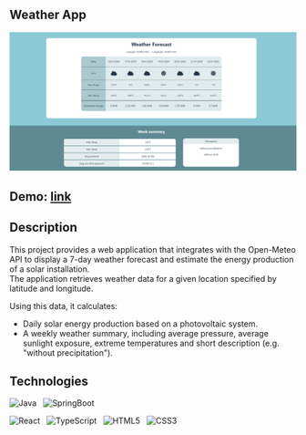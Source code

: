 ## Weather App

![Screenshot](./images/interface.png)

## Demo: [link](https://weatherapp-frontend-z3dk.onrender.com/)

## Description
This project provides a web application that integrates with the Open-Meteo API 
to display a 7-day weather forecast and estimate the energy production of a solar installation.  
The application retrieves weather data for a given location specified by latitude and longitude.

Using this data, it calculates:
- Daily solar energy production based on a photovoltaic system.
- A weekly weather summary, including average pressure, average sunlight exposure, 
extreme temperatures and short description (e.g. "without precipitation").

## Technologies
![Java](https://img.shields.io/badge/17-Java-orange?style=for-the-badge) &nbsp;
![SpringBoot](https://img.shields.io/badge/Spring_Boot-F2F4F9?style=for-the-badge&logo=spring) &nbsp;

![React](https://shields.io/badge/react-black?logo=react&style=for-the-badge) &nbsp;
![TypeScript](https://img.shields.io/badge/TypeScript-3178C6?style=for-the-badge&logo=typescript&logoColor=white) &nbsp;
![HTML5](https://img.shields.io/badge/html5-%23E34F26.svg?style=for-the-badge&logo=html5&logoColor=white) &nbsp;
![CSS3](https://img.shields.io/badge/css3-%231572B6.svg?style=for-the-badge&logo=css3&logoColor=white) &nbsp;